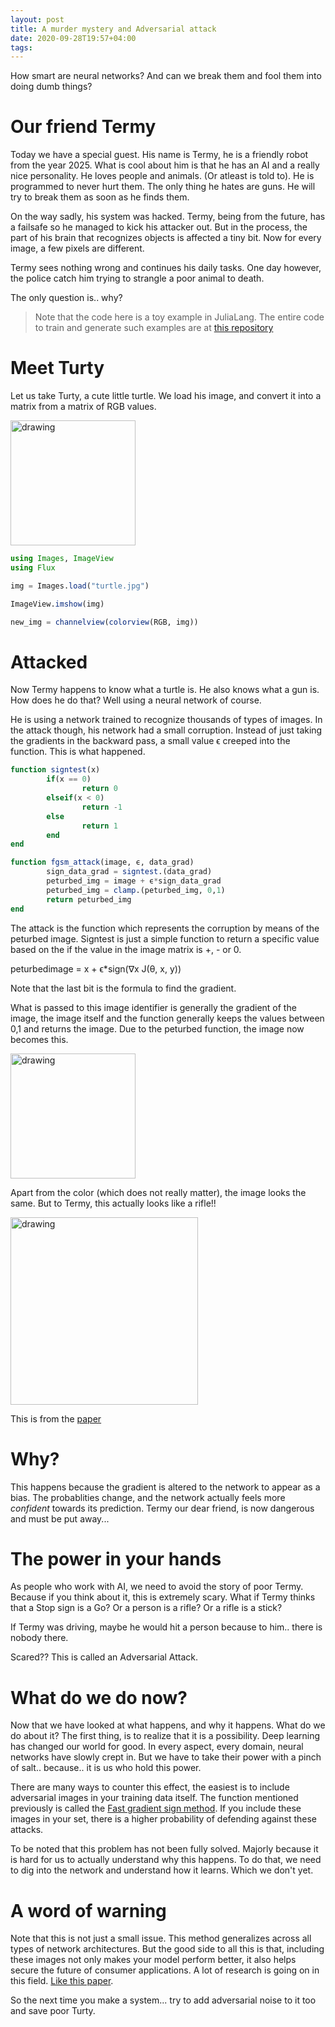 ```yaml
---
layout: post
title: A murder mystery and Adversarial attack
date: 2020-09-28T19:57+04:00
tags: 
---
```


How smart are neural networks? And can we break them and fool them into doing dumb things?

# Our friend Termy

Today we have a special guest. His name is Termy, he is a friendly robot from the year 2025. What is cool about him is that he has an AI and a really nice personality. He loves people and animals. (Or atleast is told to). He is programmed to never hurt them. The only thing he hates are guns. He will try to break them as soon as he finds them. 

On the way sadly, his system was hacked. Termy, being from the future, has a failsafe so he managed to kick his attacker out. But in the process, the part of his brain that recognizes objects is affected a tiny bit. Now for every image, a few pixels are different. 

Termy sees nothing wrong and continues his daily tasks. One day however, the police catch him trying to strangle a poor animal to death. 

The only question is.. why?

> Note that the code here is a toy example in JuliaLang. The entire code to train and generate such examples are at [this repository](https://github.com/SubhadityaMukherjee/pytorchTutorialRepo/tree/master/AdversarialFGSM)

# Meet Turty

Let us take Turty, a cute little turtle. 
We load his image, and convert it into a matrix from a matrix of RGB values.

<img src="{{site.baseurl}}/img/deconstrucImages/turtle.jpg" alt="drawing" width="200"/>

```jl
using Images, ImageView
using Flux

img = Images.load("turtle.jpg")

ImageView.imshow(img)

new_img = channelview(colorview(RGB, img))

```

# Attacked 

Now Termy happens to know what a turtle is. He also knows what a gun is. How does he do that? Well using a neural network of course.

He is using a network trained to recognize thousands of types of images. In the attack though, his network had a small corruption. Instead of just taking the gradients in the backward pass, a small value ϵ creeped into the function. This is what happened.

```jl
function signtest(x)
        if(x == 0)
                return 0
        elseif(x < 0)
                return -1
        else
                return 1
        end
end

function fgsm_attack(image, ϵ, data_grad)
        sign_data_grad = signtest.(data_grad)
        peturbed_img = image + ϵ*sign_data_grad
        peturbed_img = clamp.(peturbed_img, 0,1)
        return peturbed_img
end
```

The attack is the function which represents the corruption by means of the peturbed image. 
Signtest is just a simple function to return a specific value based on the if the value in the image matrix is +, - or 0. 

peturbedimage = x + ϵ*sign(∇x J(θ, x, y))

Note that the last bit is the formula to find the gradient. 

What is passed to this image identifier is generally the gradient of the image, the image itself and the function generally keeps the values between 0,1 and returns the image.
Due to the peturbed function, the image now becomes this.

<img src="{{site.baseurl}}/img/deconstrucImages/attacked.png" alt="drawing" width="200"/>

Apart from the color (which does not really matter), the image looks the same. But to Termy, this actually looks like a rifle!!

<img src="{{site.baseurl}}/img/deconstrucImages/attackedpaper.png" alt="drawing" width="300"/>

This is from the [paper](https://arxiv.org/pdf/1707.07397.pdf)

# Why?

This happens because the gradient is altered to the network to appear as a bias. The probablities change, and the network actually feels more *confident* towards its prediction. 
Termy our dear friend, is now dangerous and must be put away...

# The power in your hands

As people who work with AI, we need to avoid the story of poor Termy. Because if you think about it, this is extremely scary. What if Termy thinks that a Stop sign is a Go? Or a person is a rifle? Or a rifle is a stick?

If Termy was driving, maybe he would hit a person because to him.. there is nobody there.

Scared?? This is called an Adversarial Attack.

# What do we do now?

Now that we have looked at what happens, and why it happens. What do we do about it?
The first thing, is to realize that it is a possibility. Deep learning has changed our world for good. In every aspect, every domain, neural networks have slowly crept in. But we have to take their power with a pinch of salt.. because.. it is us who hold this power.

There are many ways to counter this effect, the easiest is to include adversarial images in your training data itself. The function mentioned previously is called the [Fast gradient sign method](https://arxiv.org/abs/1412.6572). 
If you include these images in your set, there is a higher probability of defending against these attacks.

To be noted that this problem has not been fully solved. Majorly because it is hard for us to actually understand why this happens. To do that, we need to dig into the network and understand how it learns. Which we don't yet.

# A word of warning

Note that this is not just a small issue. This method generalizes across all types of network architectures. But the good side to all this is that, including these images not only makes your model perform better, it also helps secure the future of consumer applications. 
A lot of research is going on in this field. [Like this paper](https://www.sciencedirect.com/science/article/pii/S1877050918319884).

So the next time you make a system... try to add adversarial noise to it too and save poor Turty. 
